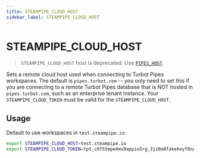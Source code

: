 ```yaml
---
title: STEAMPIPE_CLOUD_HOST
sidebar_label: STEAMPIPE_CLOUD_HOST
---
```


# STEAMPIPE_CLOUD_HOST

> `STEAMPIPE_CLOUD_HOST` host is deprecated.  Use [`PIPES_HOST`](/docs/reference/env-vars/pipes_host).

Sets a remote cloud host used when connecting to Turbot Pipes workspaces.  The default is `pipes.turbot.com` -- you only need to set this if you are connecting to a remote Turbot Pipes database that is NOT hosted in `pipes.turbot.com`, such as an enterprise tenant instance.  Your `STEAMPIPE_CLOUD_TOKEN` must be valid for the `STEAMPIPE_CLOUD_HOST`.



## Usage 
Default to use workspaces in `test.steampipe.io`:

```bash
export STEAMPIPE_CLOUD_HOST=test.steampipe.io
export STEAMPIPE_CLOUD_TOKEN=tpt_c6f5tmpe4mv9appio5rg_3jz0a8fakekeyf8ng72qr646
```